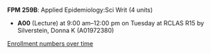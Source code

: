 **FPM 259B**: Applied Epidemiology:Sci Writ (4 units)

- **A00** (Lecture) at 9:00 am–12:00 pm on Tuesday at RCLAS R15 by Silverstein, Donna K (A01972380)

[Enrollment numbers over time](./FPM259B.tsv)
